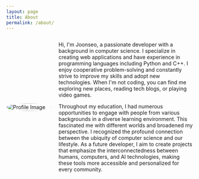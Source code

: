 ```yaml
---
layout: page
title: About
permalink: /about/
---
```


<div style="display: flex; align-items: center;">
  <div style="flex: 1; padding-right: 20px;">
    <img src="assets/images/profile.jpg" alt="Profile Image" style="width: 100%; border-radius: 50%;">
  </div>
  <div style="flex: 3;">
    <p>
      Hi, I'm Joonseo, a passionate developer with a background in computer science. I specialize in creating web applications and have experience in programming languages including Python and C++. I enjoy cooperative problem-solving and constantly strive to improve my skills and adopt new technologies. When I'm not coding, you can find me exploring new places, reading tech blogs, or playing video games.
    </p>
    <p>
      Throughout my education, I had numerous opportunities to engage with people from various backgrounds in a diverse learning environment. This fascinated me with different worlds and broadened my perspective. I recognized the profound connection between the ubiquity of computer science and our lifestyle. As a future developer, I aim to create projects that emphasize the interconnectedness between humans, computers, and AI technologies, making these tools more accessible and personalized for every community.
    </p>
  </div>
</div>
